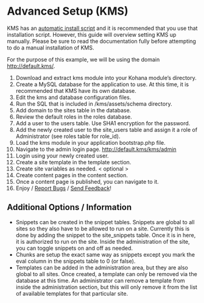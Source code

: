 # Advanced Setup (KMS)

KMS has an [automatic install script](./#installation) and it is recommended that you use that installation script.
However, this guide will overview setting KMS up manually. Please be sure to read the documentation fully before
attempting to do a manual installation of KMS.

For the purpose of this example, we will be using the domain http://default.kms/.

1. Download and extract kms module into your Kohana module’s directory.
1. Create a MySQL database for the application to use. At this time, it is recommended that KMS have its own database.
1. Edit the kms and database configuration files.
1. Run the SQL that is included in /kms/assets/schema directory.
1. Add domain to the sites table in the database.
1. Review the default roles in the roles database.
1. Add a user to the users table. Use SHA1 encryption for the password.
1. Add the newly created user to the site_users table and assign it a role of Administrator (see roles table for role_id).
1. Load the kms module in your application bootstrap.php file.
1. Navigate to the admin login page. http://default.kms/kms/admin
1. Login using your newly created user.
1. Create a site template in the template section.
1. Create site variables as needed. < optional >
1. Create content pages in the content section.
1. Once a content page is published, you can navigate to it.
1. Enjoy / [Report Bugs](http://cognitived.com/kms/contact/) / [Send Feedback](http://cognitived.com/kms/contact/)!

## Additional Options / Information

- Snippets can be created in the snippet tables. Snippets are global to all sites so they also have to be allowed to run on a site. Currently this is done by adding the snippet to the site_snippets table. Once it is in here, it is authorized to run on the site. Inside the administration of the site, you can toggle snippets on and off as needed.
- Chunks are setup the exact same way as snippets except you mark the eval column in the snippets table to 0 (or false).
- Templates can be added in the administration area, but they are also global to all sites. Once created, a template can only be removed via the database at this time. An administrator can remove a template from inside the administration section, but this will only remove it from the list of available templates for that particular site.